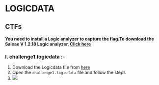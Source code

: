 # LOGICDATA

## CTFs
#### You need to install a Logic analyzer to capture the flag.To download the Saleae V 1.2.18 Logic analyzer. [Click here](https://www.saleae.com/downloads/)

### I. challenge1.logicdata :-

1. Download the Logicdata file from [here](https://github.com/RanitPradhan/LOGICDATA/blob/master/challenge1.logicdata)
2. Open the `challenge1.logicdata` file and follow the steps
3. <img src="https://6e726d.github.io/Challenge/Ekoparty15/files/00.png">
